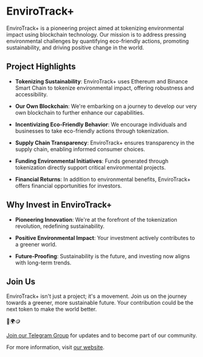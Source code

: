 # EnviroTrack+

EnviroTrack+ is a pioneering project aimed at tokenizing environmental impact using blockchain technology. Our mission is to address pressing environmental challenges by quantifying eco-friendly actions, promoting sustainability, and driving positive change in the world.

## Project Highlights

- **Tokenizing Sustainability**: EnviroTrack+ uses Ethereum and Binance Smart Chain to tokenize environmental impact, offering robustness and accessibility.

- **Our Own Blockchain**: We're embarking on a journey to develop our very own blockchain to further enhance our capabilities.

- **Incentivizing Eco-Friendly Behavior**: We encourage individuals and businesses to take eco-friendly actions through tokenization.

- **Supply Chain Transparency**: EnviroTrack+ ensures transparency in the supply chain, enabling informed consumer choices.

- **Funding Environmental Initiatives**: Funds generated through tokenization directly support critical environmental projects.

- **Financial Returns**: In addition to environmental benefits, EnviroTrack+ offers financial opportunities for investors.

## Why Invest in EnviroTrack+

- **Pioneering Innovation**: We're at the forefront of the tokenization revolution, redefining sustainability.

- **Positive Environmental Impact**: Your investment actively contributes to a greener world.

- **Future-Proofing**: Sustainability is the future, and investing now aligns with long-term trends.

## Join Us

EnviroTrack+ isn't just a project; it's a movement. Join us on the journey towards a greener, more sustainable future. Your contribution could be the next token to make the world better.

🌱🌍🪙

[Join our Telegram Group](https://t.me/envirotrack) for updates and to become part of our community.

For more information, visit [our website](https://www.envirotrackplus.com).
